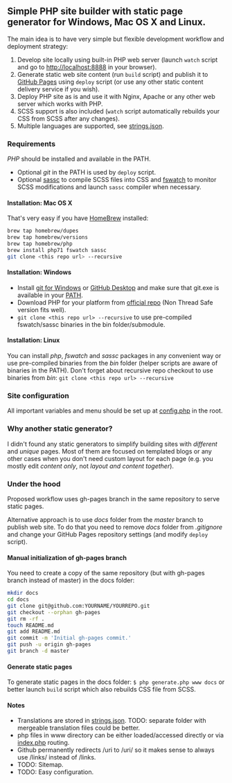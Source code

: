 ## Simple PHP site builder with static page generator for Windows, Mac OS X and Linux.

The main idea is to have very simple but flexible development workflow and deployment strategy:

1. Develop site locally using built-in PHP web server (launch ```watch``` script and go to <http://localhost:8888> in your browser).
2. Generate static web site content (run ```build``` script) and publish it to [GitHub Pages](https://pages.github.com/) using ```deploy``` script (or use any other static content delivery service if you wish).
3. Deploy PHP site as is and use it with Nginx, Apache or any other web server which works with PHP.
4. SCSS support is also included (```watch``` script automatically rebuilds your CSS from SCSS after any changes).
5. Multiple languages are supported, see [strings.json](./strings.json).

### Requirements
*PHP* should be installed and available in the PATH.
- Optional *git* in the PATH is used by ```deploy``` script.
- Optional [sassc](https://github.com/sass/sassc) to compile SCSS files into CSS and [fswatch](http://emcrisostomo.github.io/fswatch/) to monitor SCSS modifications and launch ```sassc``` compiler when necessary.

#### Installation: Mac OS X
That's very easy if you have [HomeBrew](http://brew.sh/) installed:
```bash
brew tap homebrew/dupes
brew tap homebrew/versions
brew tap homebrew/php
brew install php71 fswatch sassc
git clone <this repo url> --recursive
```

#### Installation: Windows
- Install [git for Windows](https://git-scm.com/download/win) or [GitHub Desktop](https://desktop.github.com/) and make sure that git.exe is available in your [PATH](http://stackoverflow.com/questions/31167181/adding-git-to-path-variable-cant-find-github-under-appdata-local).
- Download PHP for your platform from [official repo](http://windows.php.net/download/) (Non Thread Safe version fits well).
- ```git clone <this repo url> --recursive``` to use pre-compiled fswatch/sassc binaries in the bin folder/submodule.

#### Installation: Linux
You can install *php*, *fswatch* and *sassc* packages in any convenient way or use pre-compiled binaries from the *bin* folder (helper scripts are aware of binaries in the PATH). Don't forget about recursive repo checkout to use binaries from *bin*: ```git clone <this repo url> --recursive```

### Site configuration
All important variables and menu should be set up at [config.php](./config.php) in the root.

### Why another static generator?
I didn't found any static generators to simplify building sites with *different* and *unique* pages. Most of them are focused on templated blogs or any other cases when you don't need custom layout for each page (e.g. you mostly edit *content only*, not *layout and content together*).

### Under the hood
Proposed workflow uses gh-pages branch in the same repository to serve static pages.

Alternative approach is to use *docs* folder from the *master* branch to publish web site. To do that you need to remove *docs* folder from *.gitignore* and change your GitHub Pages repository settings (and modify ```deploy``` script).

#### Manual initialization of gh-pages branch
You need to create a copy of the same repository (but with gh-pages branch instead of master) in the docs folder:
```bash
mkdir docs
cd docs
git clone git@github.com:YOURNAME/YOURREPO.git
git checkout --orphan gh-pages
git rm -rf .
touch README.md
git add README.md
git commit -m 'Initial gh-pages commit.'
git push -u origin gh-pages
git branch -d master
```

#### Generate static pages
To generate static pages in the docs folder:
```$ php generate.php www docs``` or better launch ```build``` script which also rebuilds CSS file from SCSS.

#### Notes
- Translations are stored in [strings.json](./strings.json). TODO: separate folder with mergeable translation files could be better.
- php files in www directory can be either loaded/accessed directly or via [index.php](./www/index.php) routing.
- Github permanently redirects /uri to /uri/ so it makes sense to always use /links/ instead of /links.
- TODO: Sitemap.
- TODO: Easy configuration.
